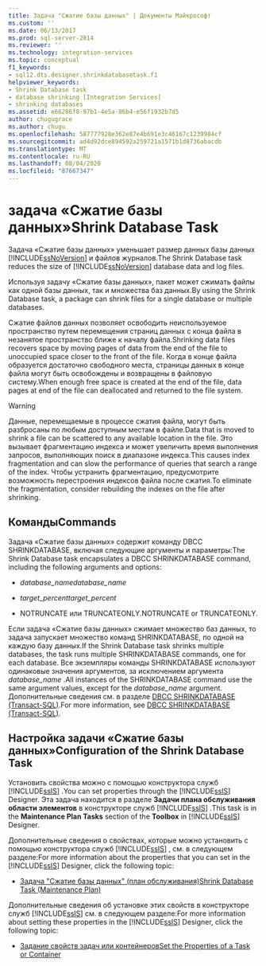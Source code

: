 ```yaml
---
title: Задача "Сжатие базы данных" | Документы Майкрософт
ms.custom: ''
ms.date: 06/13/2017
ms.prod: sql-server-2014
ms.reviewer: ''
ms.technology: integration-services
ms.topic: conceptual
f1_keywords:
- sql12.dts.designer.shrinkdatabasetask.f1
helpviewer_keywords:
- Shrink Database task
- database shrinking [Integration Services]
- shrinking databases
ms.assetid: e66286f8-97b1-4e5a-86b4-e56f1932b7d5
author: chugugrace
ms.author: chugu
ms.openlocfilehash: 587777928e362e87e4b691e3c46167c1239984cf
ms.sourcegitcommit: ad4d92dce894592a259721a1571b1d8736abacdb
ms.translationtype: MT
ms.contentlocale: ru-RU
ms.lasthandoff: 08/04/2020
ms.locfileid: "87667347"
---
```

# <a name="shrink-database-task"></a><span data-ttu-id="7d3b8-102">задача «Сжатие базы данных»</span><span class="sxs-lookup"><span data-stu-id="7d3b8-102">Shrink Database Task</span></span>
  <span data-ttu-id="7d3b8-103">Задача «Сжатие базы данных» уменьшает размер данных базы данных [!INCLUDE[ssNoVersion](../../includes/ssnoversion-md.md)] и файлов журналов.</span><span class="sxs-lookup"><span data-stu-id="7d3b8-103">The Shrink Database task reduces the size of [!INCLUDE[ssNoVersion](../../includes/ssnoversion-md.md)] database data and log files.</span></span>  
  
 <span data-ttu-id="7d3b8-104">Используя задачу «Сжатие базы данных», пакет может сжимать файлы как одной базы данных, так и множества баз данных.</span><span class="sxs-lookup"><span data-stu-id="7d3b8-104">By using the Shrink Database task, a package can shrink files for a single database or multiple databases.</span></span>  
  
 <span data-ttu-id="7d3b8-105">Сжатие файлов данных позволяет освободить неиспользуемое пространство путем перемещения страниц данных с конца файла в незанятое пространство ближе к началу файла.</span><span class="sxs-lookup"><span data-stu-id="7d3b8-105">Shrinking data files recovers space by moving pages of data from the end of the file to unoccupied space closer to the front of the file.</span></span> <span data-ttu-id="7d3b8-106">Когда в конце файла образуется достаточно свободного места, страницы данных в конце файла могут быть освобождены и возвращены в файловую систему.</span><span class="sxs-lookup"><span data-stu-id="7d3b8-106">When enough free space is created at the end of the file, data pages at end of the file can deallocated and returned to the file system.</span></span>  
  
> [!WARNING]  
>  <span data-ttu-id="7d3b8-107">Данные, перемещаемые в процессе сжатия файла, могут быть разбросаны по любым доступным местам в файле.</span><span class="sxs-lookup"><span data-stu-id="7d3b8-107">Data that is moved to shrink a file can be scattered to any available location in the file.</span></span> <span data-ttu-id="7d3b8-108">Это вызывает фрагментацию индекса и может увеличить время выполнения запросов, выполняющих поиск в диапазоне индекса.</span><span class="sxs-lookup"><span data-stu-id="7d3b8-108">This causes index fragmentation and can slow the performance of queries that search a range of the index.</span></span> <span data-ttu-id="7d3b8-109">Чтобы устранить фрагментацию, предусмотрите возможность перестроения индексов файла после сжатия.</span><span class="sxs-lookup"><span data-stu-id="7d3b8-109">To eliminate the fragmentation, consider rebuilding the indexes on the file after shrinking.</span></span>  
  
## <a name="commands"></a><span data-ttu-id="7d3b8-110">Команды</span><span class="sxs-lookup"><span data-stu-id="7d3b8-110">Commands</span></span>  
 <span data-ttu-id="7d3b8-111">Задача «Сжатие базы данных» содержит команду DBCC SHRINKDATABASE, включая следующие аргументы и параметры:</span><span class="sxs-lookup"><span data-stu-id="7d3b8-111">The Shrink Database task encapsulates a DBCC SHRINKDATABASE command, including the following arguments and options:</span></span>  
  
-   <span data-ttu-id="7d3b8-112">*database_name*</span><span class="sxs-lookup"><span data-stu-id="7d3b8-112">*database_name*</span></span>  
  
-   <span data-ttu-id="7d3b8-113">*target_percent*</span><span class="sxs-lookup"><span data-stu-id="7d3b8-113">*target_percent*</span></span>  
  
-   <span data-ttu-id="7d3b8-114">NOTRUNCATE или TRUNCATEONLY.</span><span class="sxs-lookup"><span data-stu-id="7d3b8-114">NOTRUNCATE or TRUNCATEONLY.</span></span>  
  
 <span data-ttu-id="7d3b8-115">Если задача «Сжатие базы данных» сжимает множество баз данных, то задача запускает множество команд SHRINKDATABASE, по одной на каждую базу данных.</span><span class="sxs-lookup"><span data-stu-id="7d3b8-115">If the Shrink Database task shrinks multiple databases, the task runs multiple SHRINKDATABASE commands, one for each database.</span></span> <span data-ttu-id="7d3b8-116">Все экземпляры команды SHRINKDATABASE используют одинаковые значения аргументов, за исключением аргумента *database_name* .</span><span class="sxs-lookup"><span data-stu-id="7d3b8-116">All instances of the SHRINKDATABASE command use the same argument values, except for the *database_name* argument.</span></span> <span data-ttu-id="7d3b8-117">Дополнительные сведения см. в разделе [DBCC SHRINKDATABASE (Transact-SQL)](/sql/t-sql/database-console-commands/dbcc-shrinkdatabase-transact-sql).</span><span class="sxs-lookup"><span data-stu-id="7d3b8-117">For more information, see [DBCC SHRINKDATABASE &#40;Transact-SQL&#41;](/sql/t-sql/database-console-commands/dbcc-shrinkdatabase-transact-sql).</span></span>  
  
## <a name="configuration-of-the-shrink-database-task"></a><span data-ttu-id="7d3b8-118">Настройка задачи «Сжатие базы данных»</span><span class="sxs-lookup"><span data-stu-id="7d3b8-118">Configuration of the Shrink Database Task</span></span>  
 <span data-ttu-id="7d3b8-119">Установить свойства можно с помощью конструктора служб [!INCLUDE[ssIS](../../../includes/ssis-md.md)] .</span><span class="sxs-lookup"><span data-stu-id="7d3b8-119">You can set properties through the [!INCLUDE[ssIS](../../../includes/ssis-md.md)] Designer.</span></span> <span data-ttu-id="7d3b8-120">Эта задача находится в разделе **Задачи плана обслуживания** **области элементов** в конструкторе служб [!INCLUDE[ssIS](../../../includes/ssis-md.md)] .</span><span class="sxs-lookup"><span data-stu-id="7d3b8-120">This task is in the **Maintenance Plan Tasks** section of the **Toolbox** in [!INCLUDE[ssIS](../../../includes/ssis-md.md)] Designer.</span></span>  
  
 <span data-ttu-id="7d3b8-121">Дополнительные сведения о свойствах, которые можно установить с помощью конструктора служб [!INCLUDE[ssIS](../../../includes/ssis-md.md)] , см. в следующем разделе:</span><span class="sxs-lookup"><span data-stu-id="7d3b8-121">For more information about the properties that you can set in the [!INCLUDE[ssIS](../../../includes/ssis-md.md)] Designer, click the following topic:</span></span>  
  
-   [<span data-ttu-id="7d3b8-122">Задача "Сжатие базы данных" (план обслуживания)</span><span class="sxs-lookup"><span data-stu-id="7d3b8-122">Shrink Database Task &#40;Maintenance Plan&#41;</span></span>](../../relational-databases/maintenance-plans/shrink-database-task-maintenance-plan.md)  
  
 <span data-ttu-id="7d3b8-123">Дополнительные сведения об установке этих свойств в конструкторе служб [!INCLUDE[ssIS](../../../includes/ssis-md.md)] см. в следующем разделе:</span><span class="sxs-lookup"><span data-stu-id="7d3b8-123">For more information about setting these properties in the [!INCLUDE[ssIS](../../../includes/ssis-md.md)] Designer, click the following topic:</span></span>  
  
-   [<span data-ttu-id="7d3b8-124">Задание свойств задач или контейнеров</span><span class="sxs-lookup"><span data-stu-id="7d3b8-124">Set the Properties of a Task or Container</span></span>](../set-the-properties-of-a-task-or-container.md)  
  
  

